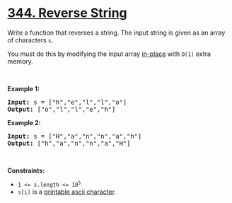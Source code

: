 <h1><a href="https://leetcode.com/problems/reverse-string/" target="_blank">344. Reverse String</a></h1>

<p>Write a function that reverses a string. The input string is given as an array of characters <code>s</code>.</p>

<p>You must do this by modifying the input array <a href="https://en.wikipedia.org/wiki/In-place_algorithm" target="_blank">in-place</a> with <code>O(1)</code> extra memory.</p>

<p>&nbsp;</p>

<p><strong>Example 1:</strong></p>
<pre><strong>Input:</strong> s = ["h","e","l","l","o"]
<strong>Output:</strong> ["o","l","l","e","h"]
</pre>

<p><strong>Example 2:</strong></p>

<pre><strong>Input:</strong> s = ["H","a","n","n","a","h"]
<strong>Output:</strong> ["h","a","n","n","a","H"]
</pre>

<p>&nbsp;</p>

<p><strong>Constraints:</strong></p>

<ul>
	<li><code>1 &lt;= s.length &lt;= 10<sup>5</sup></code></li>
	<li><code>s[i]</code> is a <a href="https://en.wikipedia.org/wiki/ASCII#Printable_characters" target="_blank">printable ascii character</a>.</li>
</ul>